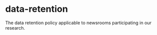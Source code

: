 data-retention
==============

The data retention policy applicable to newsrooms participating in our research.
